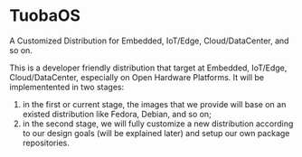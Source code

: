 # TuobaOS
A Customized Distribution for Embedded, IoT/Edge, Cloud/DataCenter, and so on. 

This is a developer friendly distribution that target at Embedded, IoT/Edge, Cloud/DataCenter, especially on Open Hardware Platforms.
It will be implementented in two stages:
1) in the first or current stage, the images that we provide will base on an existed distribution like Fedora, Debian, and so on; 
2) in the second stage, we will fully customize a new distribution according to our design goals (will be explained later) and setup 
   our own package repositories.

    

